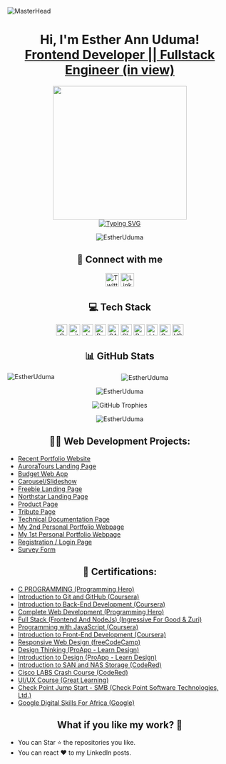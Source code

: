 ![MasterHead](https://camo.githubusercontent.com/0b5f431a318eb824e40b630d869b6a8629d4c86eeb84910b72e15e30ce4e482f/68747470733a2f2f7172616e676572732e636f6d2f77702d636f6e74656e742f75706c6f6164732f323032312f30392f42616e6e65722d496e74726f64756374696f6e2d746f2d33442d416e696d6174696f6e2e706e67)
<h1 align="center">Hi, I'm Esther Ann Uduma! <br/><a href="https://github.com/EstherUduma" align="center">Frontend Developer || Fullstack Engineer (in view)</a></h1>
<div align="center">
  <img src="https://github.com/Anmol-Baranwal/Cool-GIFs-For-GitHub/assets/74038190/85cb9521-97c0-4a65-9358-7db8099fac7f" width="300">
</div>
<div align="center">
  <a href="https://git.io/typing-svg"><img src="https://readme-typing-svg.demolab.com?font=Fira+Code&size=22&pause=1000&color=0969DA&width=800&lines=  Esther+harnesses+the+power+of+future-forward+technology+with;a+vibrant+touch+of+femininity;Join+her+on+this+exciting+journey+as+she;shapes+the+future+with+technology!" alt="Typing SVG" /></a>
</div>
<p align="center"> <img src="https://komarev.com/ghpvc/?username=EstherUduma&label=Profile%20views&color=0e75b6&style=flat" alt="EstherUduma" /> </p>
<div align="center">
  <h2> 🤳 Connect with me </h2>
  <p>
   <a href="https://twitter.com/estherannuduma" target="_blank"><img alt="Twitter" src="https://img.shields.io/badge/twitter-%231DA1F2.svg?&style=for-the-badge&logo=twitter&logoColor=white"  height="30px"/></a> <a href="https://www.linkedin.com/in/estherannuduma/" target="_blank"><img alt="LinkedIn" src="https://img.shields.io/badge/linkedin-%230077B5.svg?&style=for-the-badge&logo=linkedin&logoColor=white"  height="30px"/></a><!--<a href="https://medium.com/@estherannuduma" target="_blank"><img alt="Medium" src="https://img.shields.io/badge/Medium-%2312100E.svg?&style=for-the-badge&logo=medium&logoColor=white" height="30px"/></a>-->
  </p>
</div>
<div align="center">
  <h2> 💻 Tech Stack </h2>
  <p>
    <img alt="C" src="https://img.shields.io/badge/c-%2300599C.svg?style=for-the-badge&logo=c&logoColor=white" height="25px"/>
    <img alt="git" src="https://img.shields.io/badge/-Git-F05032?style=flat-square&logo=git&logoColor=white" height="25px"/>
    <img alt="Javascript" src="https://img.shields.io/badge/JavaScript-323330?style=for-the-badge&logo=javascript&logoColor=F7DF1E"  height="25px"/>
    <img alt="Bootstrap" src="https://img.shields.io/badge/Bootstrap-563D7C?style=for-the-badge&logo=bootstrap&logoColor=white" height="25px"/>
    <img src="https://img.shields.io/badge/SASS-CC6699?style=for-the-badge&logo=sass&logoColor=white" alt="SASS" height="25px"/>
    <img src="https://img.shields.io/badge/shell_script-%23121011.svg?style=for-the-badge&logo=gnu-bash&logoColor=white" alt="Shell Script" height="25px"/>
    <img alt="Python" src="https://img.shields.io/badge/Python-14354C?style=for-the-badge&logo=python&logoColor=white" height="25px"/>
    <img alt="html5" src="https://img.shields.io/badge/HTML5-E34F26?style=for-the-badge&logo=html5&logoColor=white" height="25px"/>
    <img alt="Css3" src="https://img.shields.io/badge/CSS3-1572B6?style=for-the-badge&logo=css3&logoColor=white" height="25px"/>
    <img src="https://img.shields.io/badge/VS_Code-007ACC?style=for-the-badge&logo=visual-studio-code&logoColor=white" alt="VSCode" height="25px"/>
  </p>
</div>
<div align="center">
  <h2> 📊 GitHub Stats </h2>
  <p><img align="left" src="https://github-readme-stats.vercel.app/api/top-langs?username=EstherUduma&show_icons=true&locale=en&layout=compact&theme=gotham" alt="EstherUduma" /></p>
  <p>&nbsp;<img align="center" src="https://github-readme-stats.vercel.app/api?username=EstherUduma&show_icons=true&locale=en&theme=gotham" alt="EstherUduma" />    </p>
  <p><img align="center" src="https://github-readme-streak-stats.herokuapp.com/?user=EstherUduma&theme=gotham" alt="EstherUduma" /></p>  
  <p><img align="center" src="https://github-profile-trophy.vercel.app/?username=EstherUduma&column=8&theme=onedark" alt="GitHub Trophies"></p>
  <p><img align="center" src="https://github-contributor-stats.vercel.app/api?username=EstherUduma&limit=5&theme=tokyonight&combine_all_yearly_contributions=true" alt="EstherUduma" /></p>  
</div>
<h2 align="center">👨‍💻 Web Development Projects:</h2>

- [Recent Portfolio Website](https://estheruduma.github.io/Esthers-portfolio)
- [AuroraTours Landing Page](https://github.com/EstherUduma/AuroraTours-Landing-Page)
- [Budget Web App](https://github.com/EstherUduma/Budget-App)
- [Carousel/Slideshow](https://github.com/EstherUduma/Introduction-to-Javascript-Week-6-and-7)
- [Freebie Landing Page](https://github.com/EstherUduma/Freebie-landing-page-)
- [Northstar Landing Page](https://github.com/EstherUduma/Northstar-landing-page)
- [Product Page](https://github.com/EstherUduma/Product-Page)
- [Tribute Page](https://github.com/EstherUduma/Tribute-Page)
- [Technical Documentation Page](https://github.com/EstherUduma/Technical-Documentation-Page)
- [My 2nd Personal Portfolio Webpage](https://github.com/EstherUduma/2nd-Personal-Portfolio-Webpage)
- [My 1st Personal Portfolio Webpage](https://github.com/EstherUduma/1st-Personal-Portfolio-Webpage)
- [Registration / Login Page](https://github.com/EstherUduma/Registration-Login-Form)
- [Survey Form](https://github.com/EstherUduma/FreeCodeCampProject4) 
 <h2 align="center">🏅 Certifications:</h2>

  - [C PROGRAMMING (Programming Hero)](https://app.programming-hero.com/certificates/PH21560)
  - [Introduction to Git and GitHub (Coursera)](https://www.coursera.org/account/accomplishments/certificate/TPJT98MVYBT3)
  - [Introduction to Back-End Development (Coursera)](https://www.coursera.org/account/accomplishments/certificate/5LL2YCRYLBBZ)
  - [Complete Web Development (Programming Hero)](https://app.programming-hero.com/certificates/PH18191)
  - [Full Stack (Frontend And NodeJs) (Ingressive For Good & Zuri)](https://w2pp.zuriboard.com/dashboard/certificate/369cce5d-e748-472c-a0df-5bd77a055b4e)
  - [Programming with JavaScript (Coursera)](https://www.coursera.org/account/accomplishments/certificate/4RB9ULN99ALA)
  - [Introduction to Front-End Development (Coursera)](https://www.coursera.org/account/accomplishments/certificate/UMQFVQ464SM2)
  - [Responsive Web Design (freeCodeCamp)](https://freecodecamp.org/certification/estherann/responsive-web-design)
  - [Design Thinking (ProApp - Learn Design)](https://proapp.design/certificate/JAS58QRH2AL09F1E81)
  - [Introduction to Design (ProApp - Learn Design)](https://proapp.design/certificate/JAS58QRKTVKZ7ESUFR)
  - [Introduction to SAN and NAS Storage (CodeRed)](https://codered.eccouncil.org/certificate/a5fe19a9-2900-4bdf-a061-a2a014e5c674)
  - [Cisco LABS Crash Course (CodeRed)](https://codered.eccouncil.org/certificate/20b60a6c-bafa-4056-bed9-d4366af218aa)
  - [UI/UX Course (Great Learning)](https://olympus1.mygreatlearning.com/course_certificate/BCOIGXRO)
  - [Check Point Jump Start - SMB (Check Point Software Technologies, Ltd.)](https://www.credly.com/badges/8c40d77f-d84e-4e48-9c9c-97729d83c4b9?source=linked_in_profile)
  - [Google Digital Skills For Africa (Google)](https://learndigital.withgoogle.com/link/1ar27gu2qdc)
<h2 align="center">What if you like my work? 🤩</h2>
<ul>
  <li>You can Star ⭐ the repositories you like.</li>
  <li>You can react ❤️ to my LinkedIn posts.</li>
</ul>
<!--<h2> 🤔 I’m currently looking for a volunteer opportunity as a:</h2>
 - Frontend Developer <br/>
 - Junior Backend Developer <br/>
 Inorder to gain more practical experience.-->

<!--<h2> 🤳 Connect with me:</h2>

[<img align="left" alt="EstherAnnUduma | Twitter" width="22px" src="https://cdn.jsdelivr.net/npm/simple-icons@v3/icons/twitter.svg" />][twitter]
[<img align="left" alt="JoshMadakor | LinkedIn" width="22px" src="https://cdn.jsdelivr.net/npm/simple-icons@v3/icons/linkedin.svg" />][linkedin]
[<img align="left" alt="JoshMadakor | Instagram" width="22px" src="https://cdn.jsdelivr.net/npm/simple-icons@v3/icons/instagram.svg" />][instagram]

[twitter]: https://twitter.com/estherannuduma
[linkedin]: https://www.linkedin.com/in/esther-ann-uduma/
<br>
</p>-->




<!--

Here are some ideas to get you started:

- 🔭 I’m currently working on ...
- 🌱 I’m currently learning ...
- 👯 I’m looking to collaborate on ...
- 🤔 I’m looking for help with ...
- 💬 Ask me about ...
- 📫 How to reach me: ...
- 😄 Pronouns: ...
- ⚡ Fun fact: ...
-->
